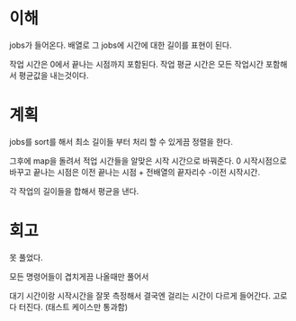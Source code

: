 # 이해

jobs가 들어온다. 배열로 그 jobs에 시간에 대한 길이를 표현이 된다.

작업 시간은 0에서 끝나는 시점까지 포함된다.
작업 평균 시간은 모든 작업시간 포함해서 평균값을 내는것이다.

# 계획

jobs를 sort를 해서 최소 길이들 부터 처리 할 수 있게끔 정렬을 한다.

그후에 map을 돌려서 적업 시간들을 알맞은 시작 시간으로 바꿔준다. 0 시작시점으로  바꾸고 끝나는 시점은 이전 끝나는 시점 + 전배열의 끝자리수 -이전 시작시간.

각 작업의 길이들을 합해서 평균을 낸다.

# 회고 

못 풀었다. 

모든 명령어들이 겹치게끔 나올때만 풀어서 

대기 시간이랑 시작시간을 잘못 측정해서 결국엔 걸리는 시간이 다르게 들어간다. 고로 다 터진다. (태스트 케이스만 통과함)